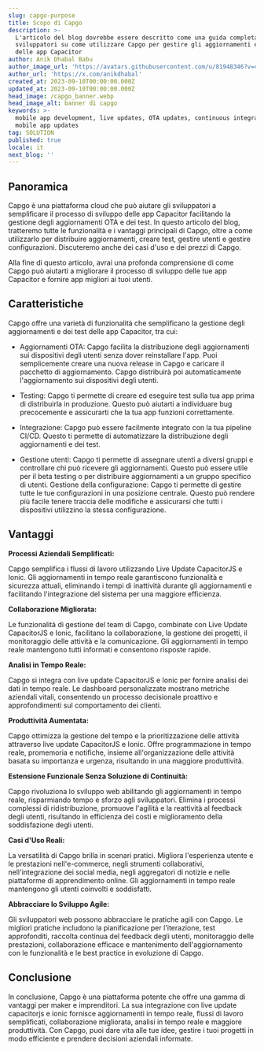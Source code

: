 ```yaml
---
slug: capgo-purpose
title: Scopo di Capgo
description: >-
  L'articolo del blog dovrebbe essere descritto come una guida completa per gli
  sviluppatori su come utilizzare Capgo per gestire gli aggiornamenti e i test
  delle app Capacitor
author: Anik Dhabal Babu
author_image_url: 'https://avatars.githubusercontent.com/u/81948346?v=4'
author_url: 'https://x.com/anikdhabal'
created_at: 2023-09-10T00:00:00.000Z
updated_at: 2023-09-10T00:00:00.000Z
head_image: /capgo_banner.webp
head_image_alt: banner di capgo
keywords: >-
  mobile app development, live updates, OTA updates, continuous integration,
  mobile app updates
tag: SOLUTION
published: true
locale: it
next_blog: ''
---
```

## Panoramica

Capgo è una piattaforma cloud che può aiutare gli sviluppatori a semplificare il processo di sviluppo delle app Capacitor facilitando la gestione degli aggiornamenti OTA e dei test. In questo articolo del blog, tratteremo tutte le funzionalità e i vantaggi principali di Capgo, oltre a come utilizzarlo per distribuire aggiornamenti, creare test, gestire utenti e gestire configurazioni. Discuteremo anche dei casi d'uso e dei prezzi di Capgo.

Alla fine di questo articolo, avrai una profonda comprensione di come Capgo può aiutarti a migliorare il processo di sviluppo delle tue app Capacitor e fornire app migliori ai tuoi utenti.

## Caratteristiche

Capgo offre una varietà di funzionalità che semplificano la gestione degli aggiornamenti e dei test delle app Capacitor, tra cui:

* Aggiornamenti OTA: Capgo facilita la distribuzione degli aggiornamenti sui dispositivi degli utenti senza dover reinstallare l'app. Puoi semplicemente creare una nuova release in Capgo e caricare il pacchetto di aggiornamento. Capgo distribuirà poi automaticamente l'aggiornamento sui dispositivi degli utenti.

* Testing: Capgo ti permette di creare ed eseguire test sulla tua app prima di distribuirla in produzione. Questo può aiutarti a individuare bug precocemente e assicurarti che la tua app funzioni correttamente.

* Integrazione: Capgo può essere facilmente integrato con la tua pipeline CI/CD. Questo ti permette di automatizzare la distribuzione degli aggiornamenti e dei test.

* Gestione utenti: Capgo ti permette di assegnare utenti a diversi gruppi e controllare chi può ricevere gli aggiornamenti. Questo può essere utile per il beta testing o per distribuire aggiornamenti a un gruppo specifico di utenti.
Gestione della configurazione: Capgo ti permette di gestire tutte le tue configurazioni in una posizione centrale. Questo può rendere più facile tenere traccia delle modifiche e assicurarsi che tutti i dispositivi utilizzino la stessa configurazione.

## Vantaggi

**Processi Aziendali Semplificati:**

Capgo semplifica i flussi di lavoro utilizzando Live Update CapacitorJS e Ionic. Gli aggiornamenti in tempo reale garantiscono funzionalità e sicurezza attuali, eliminando i tempi di inattività durante gli aggiornamenti e facilitando l'integrazione del sistema per una maggiore efficienza.

**Collaborazione Migliorata:**

Le funzionalità di gestione del team di Capgo, combinate con Live Update CapacitorJS e Ionic, facilitano la collaborazione, la gestione dei progetti, il monitoraggio delle attività e la comunicazione. Gli aggiornamenti in tempo reale mantengono tutti informati e consentono risposte rapide.

**Analisi in Tempo Reale:**

Capgo si integra con live update CapacitorJS e Ionic per fornire analisi dei dati in tempo reale. Le dashboard personalizzate mostrano metriche aziendali vitali, consentendo un processo decisionale proattivo e approfondimenti sul comportamento dei clienti.

**Produttività Aumentata:**

Capgo ottimizza la gestione del tempo e la prioritizzazione delle attività attraverso live update CapacitorJS e Ionic. Offre programmazione in tempo reale, promemoria e notifiche, insieme all'organizzazione delle attività basata su importanza e urgenza, risultando in una maggiore produttività.

**Estensione Funzionale Senza Soluzione di Continuità:**

Capgo rivoluziona lo sviluppo web abilitando gli aggiornamenti in tempo reale, risparmiando tempo e sforzo agli sviluppatori. Elimina i processi complessi di ridistribuzione, promuove l'agilità e la reattività al feedback degli utenti, risultando in efficienza dei costi e miglioramento della soddisfazione degli utenti.

**Casi d'Uso Reali:**

La versatilità di Capgo brilla in scenari pratici. Migliora l'esperienza utente e le prestazioni nell'e-commerce, negli strumenti collaborativi, nell'integrazione dei social media, negli aggregatori di notizie e nelle piattaforme di apprendimento online. Gli aggiornamenti in tempo reale mantengono gli utenti coinvolti e soddisfatti.

**Abbracciare lo Sviluppo Agile:**

Gli sviluppatori web possono abbracciare le pratiche agili con Capgo. Le migliori pratiche includono la pianificazione per l'iterazione, test approfonditi, raccolta continua del feedback degli utenti, monitoraggio delle prestazioni, collaborazione efficace e mantenimento dell'aggiornamento con le funzionalità e le best practice in evoluzione di Capgo.

## Conclusione

In conclusione, Capgo è una piattaforma potente che offre una gamma di vantaggi per maker e imprenditori. La sua integrazione con live update capacitorjs e ionic fornisce aggiornamenti in tempo reale, flussi di lavoro semplificati, collaborazione migliorata, analisi in tempo reale e maggiore produttività. Con Capgo, puoi dare vita alle tue idee, gestire i tuoi progetti in modo efficiente e prendere decisioni aziendali informate.
